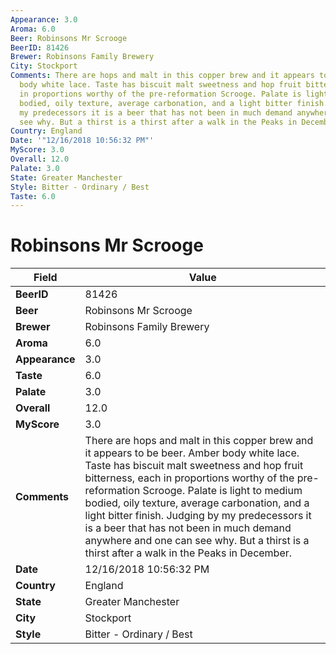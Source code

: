 ```yaml
---
Appearance: 3.0
Aroma: 6.0
Beer: Robinsons Mr Scrooge
BeerID: 81426
Brewer: Robinsons Family Brewery
City: Stockport
Comments: There are hops and malt in this copper brew and it appears to be beer. Amber
  body white lace. Taste has biscuit malt sweetness and hop fruit bitterness, each
  in proportions worthy of the pre-reformation Scrooge. Palate is light to medium
  bodied, oily texture, average carbonation, and a light bitter finish. Judging by
  my predecessors it is a beer that has not been in much demand anywhere and one can
  see why. But a thirst is a thirst after a walk in the Peaks in December.
Country: England
Date: '"12/16/2018 10:56:32 PM"'
MyScore: 3.0
Overall: 12.0
Palate: 3.0
State: Greater Manchester
Style: Bitter - Ordinary / Best
Taste: 6.0
---
```


# Robinsons Mr Scrooge

| Field         | Value |
|---------------|-------|
| **BeerID** | 81426 |
| **Beer** | Robinsons Mr Scrooge |
| **Brewer** | Robinsons Family Brewery |
| **Aroma** | 6.0 |
| **Appearance** | 3.0 |
| **Taste** | 6.0 |
| **Palate** | 3.0 |
| **Overall** | 12.0 |
| **MyScore** | 3.0 |
| **Comments** | There are hops and malt in this copper brew and it appears to be beer. Amber body white lace. Taste has biscuit malt sweetness and hop fruit bitterness, each in proportions worthy of the pre-reformation Scrooge. Palate is light to medium bodied, oily texture, average carbonation, and a light bitter finish. Judging by my predecessors it is a beer that has not been in much demand anywhere and one can see why. But a thirst is a thirst after a walk in the Peaks in December. |
| **Date** | 12/16/2018 10:56:32 PM |
| **Country** | England |
| **State** | Greater Manchester |
| **City** | Stockport |
| **Style** | Bitter - Ordinary / Best |

